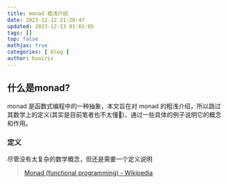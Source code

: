 ```yaml
---
title: monad 粗浅介绍 
date: 2023-12-12 21:20:47 
updated: 2023-12-13 01:01:05
tags: [] 
top: false
mathjax: true
categories: [ blog ]
author: booiris
---
```


## 什么是monad?

monad 是函数式编程中的一种抽象，本文旨在对 monad 的粗浅介绍，所以跳过其数学上的定义(其实是目前笔者也不太懂🤫)，通过一些具体的例子说明它的概念和作用。

### 定义

尽管没有太复杂的数学概念，但还是需要一个定义说明

> [Monad (functional programming) - Wikipedia](https://en.wikipedia.org/wiki/Monad_(functional_programming)#Definition)
